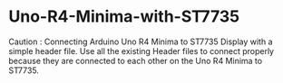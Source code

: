 # Uno-R4-Minima-with-ST7735
Caution : 
Connecting Arduino Uno R4 Minima to ST7735 Display with a simple header file.
Use all the existing Header files to connect properly because they are connected to each other on the Uno R4 Minima to ST7735.
